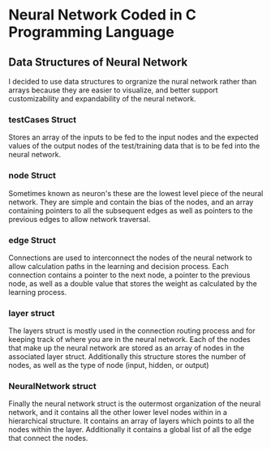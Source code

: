 # Neural Network Coded in C Programming Language<br>
## Data Structures of Neural Network<br>
I decided to use data structures to orgranize the nural network rather than arrays because they are easier to visualize, and better support customizability and expandability of the neural network.<br>
### testCases Struct<br>
Stores an array of the inputs to be fed to the input nodes and the expected values of the output nodes of the test/training data that is to be fed into the neural network.<br>
### node Struct<br>
Sometimes known as neuron's these are the lowest level piece of the neural network. They are simple and contain the bias of the nodes, and an array containing pointers to all the subsequent edges as well as pointers to the previous edges to allow network traversal.<br>
### edge Struct<br>
Connections are used to interconnect the nodes of the neural network to allow calculation paths in the learning and decision process. Each connection contains a pointer to the next node, a pointer to the previous node, as well as a double value that stores the weight as calculated by the learning process.<br>
### layer struct<br>
The layers struct is mostly used in the connection routing process and for keeping track of where you are in the neural network. Each of the nodes that make up the neural network are stored as an array of nodes in the associated layer struct. Additionally this structure stores the number of nodes, as well as the type of node (input, hidden, or output)<br>
### NeuralNetwork struct<br>
Finally the neural network struct is the outermost organization of the neural network, and it contains all the other lower level nodes within in a hierarchical structure. It contains an array of layers which points to all the nodes within the layer. Additionally it contains a global list of all the edge that connect the nodes.<br>

